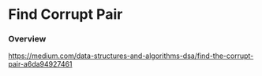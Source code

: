 # Find Corrupt Pair

### Overview

https://medium.com/data-structures-and-algorithms-dsa/find-the-corrupt-pair-a6da94927461
